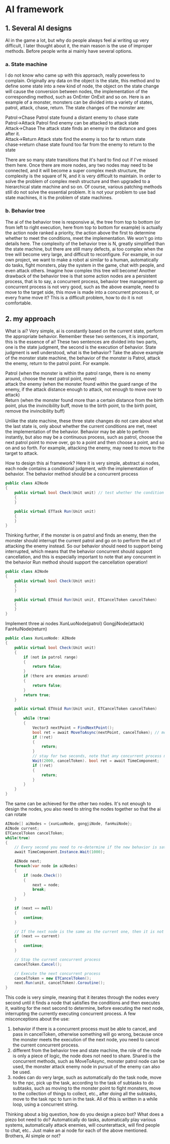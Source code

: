 # AI framework
## 1. Several AI designs
AI in the game a lot, but why do people always feel ai writing up very difficult, I later thought about it, the main reason is the use of improper methods. Before people write ai mainly have several options.
### a. State machine  
I do not know who came up with this approach, really powerless to complain. Originally any data on the object is the state, this method and to define some state into a new kind of node, the object on the state change will cause the conversion between nodes, the implementation of the corresponding method, such as OnEnter OnExit and so on. Here is an example of a monster, monsters can be divided into a variety of states, patrol, attack, chase, return. The state changes of the monster are:

Patrol->Chase Patrol state found a distant enemy to chase state  
Patrol->Attack Patrol find enemy can be attacked to attack state  
Attack->Chase The attack state finds an enemy in the distance and goes after it.  
Attack->Return Attack state find the enemy is too far to return state  
chase->return chase state found too far from the enemy to return to the state  

There are so many state transitions that it's hard to find out if I've missed them here. Once there are more nodes, any two nodes may need to be connected, and it will become a super complex mesh structure, the complexity is the square of N, and it is very difficult to maintain. In order to solve the problem of complex mesh structure and then upgraded to a hierarchical state machine and so on. Of course, various patching methods still do not solve the essential problem. It is not your problem to use bad state machines, it is the problem of state machines.

### b. Behavior tree
The ai of the behavior tree is responsive ai, the tree from top to bottom (or from left to right execution, here from top to bottom for example) is actually the action node ranked a priority, the action above the first to determine whether to meet the conditions, meet the implementation. We won't go into details here. The complexity of the behavior tree is N, greatly simplified than the state machine, but there are still many defects, ai too complex when the tree will become very large, and difficult to reconfigure. For example, in our own project, we want to make a robot ai similar to a human, automatically do tasks, fight monsters, play the system in the game, chat with people, and even attack others. Imagine how complex this tree will become! Another drawback of the behavior tree is that some action nodes are a persistent process, that is to say, a concurrent process, behavior tree management up concurrent process is not very good, such as the above example, need to move to the target side, this move is made into a concurrent process it, or every frame move it? This is a difficult problem, how to do it is not comfortable.

## 2. my approach
What is ai? Very simple, ai is constantly based on the current state, perform the appropriate behavior. Remember these two sentences, it is important, this is the essence of ai! These two sentences are divided into two parts, one is the state judgment, the second is the execution of behavior. State judgment is well understood, what is the behavior? Take the above example of the monster state machine, the behavior of the monster is Patrol, attack the enemy, return to the patrol point. For example.

Patrol (when the monster is within the patrol range, there is no enemy around, choose the next patrol point, move)  
attack the enemy (when the monster found within the guard range of the enemy, if the attack distance enough to attack, not enough to move over to attack)  
Return (when the monster found more than a certain distance from the birth point, plus the invincibility buff, move to the birth point, to the birth point, remove the invincibility buff)  

Unlike the state machine, these three state changes do not care about what the last state is, only about whether the current conditions are met, meet the implementation of the behavior. Behavior may be able to perform instantly, but also may be a continuous process, such as patrol, choose the next patrol point to move over, go to a point and then choose a point, and so on and so forth. For example, attacking the enemy, may need to move to the target to attack.

How to design this ai framework? Here it is very simple, abstract ai nodes, each node contains a conditional judgment, with the implementation of behavior. The behavior method should be a concurrent process
```csharp
public class AINode
{
	public virtual bool Check(Unit unit) // test whether the condition is met
	{		
	}

	public virtual ETTask Run(Unit unit)
	{		
	}
}
```
Thinking further, if the monster is on patrol and finds an enemy, then the monster should interrupt the current patrol and go on to perform the act of attacking the enemy instead. So our behavior should need to support being interrupted, which means that the behavior concurrent should support cancellation, and this is especially important to note that any concurrent in the behavior Run method should support the cancellation operation!
```csharp
public class AINode
{
	public virtual bool Check(Unit unit)
	{		
	}

	public virtual ETVoid Run(Unit unit, ETCancelToken cancelToken)
	{
	}
}
````

Implement three ai nodes XunLuoNode(patrol) GongjiNode(attack) FanHuiNode(return)

```csharp
public class XunLuoNode: AINode
{
	public virtual bool Check(Unit unit)
	{
		if (not in patrol range)
		{
			return false;
		}
		if (there are enemies around)
		{
			return false;
		}
		return true;
	}

	public virtual ETVoid Run(Unit unit, ETCancelToken cancelToken)
	{
		while (true)
		{
			Vector3 nextPoint = FindNextPoint();
			bool ret = await MoveToAsync(nextPoint, cancelToken); // move to the target point, return false means the process is canceled
			if (!ret)
			{
				return;
			}
			// stay for two seconds, note that any concurrent process must be able to be cancelled here
			Wait(2000, cancelToken). bool ret = await TimeComponent;
			if (!ret)
			{
				return;
			}
		}
	}
}
```
The same can be achieved for the other two nodes. It's not enough to design the nodes, you also need to string the nodes together so that the ai can rotate
```csharp
AINode[] aiNodes = {xunLuoNode, gongjiNode, fanHuiNode};
AINode current;
ETCancelToken cancelToken;
while(true)
{
	// Every second you need to re-determine if the new behavior is satisfied, this time can be set by yourself
	await TimeComponent.Instance.Wait(1000);

	AINode next;
	foreach(var node in aiNodes)
	{
		if (node.Check())
		{
			next = node;
			break;
		}
	}

	if (next == null)
	{
		continue;
	}

	// If the next node is the same as the current one, then it is not executed
	if (next == current)
	{
		continue;
	}

	// Stop the current concurrent process
	cancelToken.Cancel();

	// Execute the next concurrent process
	cancelToken = new ETCancelToken();
	next.Run(unit, cancelToken).Coroutine();
}
```
This code is very simple, meaning that it iterates through the nodes every second until it finds a node that satisfies the conditions and then executes it, waiting for the next second to determine, before executing the next node, interrupting the currently executing concurrent process.
A few misconceptions about the use:
1. behavior if there is a concurrent process must be able to cancel, and pass in cancelToken, otherwise something will go wrong, because once the monster meets the execution of the next node, you need to cancel the current concurrent process.
2. different from the behavior tree and state machine, the role of the node is only a piece of logic, the node does not need to share. Shared is the concurrent methods, such as MoveToAsync, monster patrol node can be used, the monster attack enemy node in pursuit of the enemy can also be used.
3. nodes can do very large, such as automatically do the task node, move to the npc, pick up the task, according to the task of subtasks to do subtasks, such as moving to the monster point to fight monsters, move to the collection of things to collect, etc., after doing all the subtasks, move to the task npc to turn in the task. All of this is written in a while loop, using a concurrent string.

Thinking about a big question, how do you design a piezo bot? What does a piezo bot need to do? Automatically do tasks, automatically play various systems, automatically attack enemies, will counterattack, will find people to chat, etc.. Just make an ai node for each of the above mentioned. Brothers, AI simple or not?



